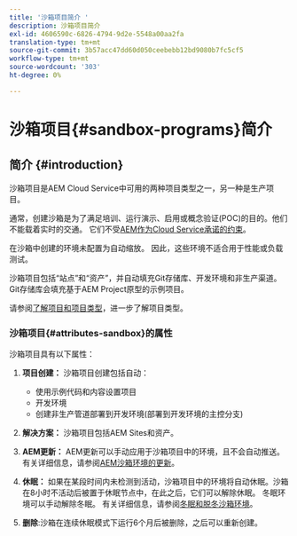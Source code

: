 ```yaml
---
title: '沙箱项目简介 '
description: 沙箱项目简介
exl-id: 4606590c-6826-4794-9d2e-5548a00aa2fa
translation-type: tm+mt
source-git-commit: 3b57acc47dd60d050ceebebb12bd9080b7fc5cf5
workflow-type: tm+mt
source-wordcount: '303'
ht-degree: 0%

---
```


# 沙箱项目{#sandbox-programs}简介

## 简介 {#introduction}

沙箱项目是AEM Cloud Service中可用的两种项目类型之一，另一种是生产项目。

通常，创建沙箱是为了满足培训、运行演示、启用或概念验证(POC)的目的。他们不能载着实时的交通。 它们不受[AEM作为Cloud Service承诺的约束](https://www.adobe.com/legal/service-commitments.html)。

在沙箱中创建的环境未配置为自动缩放。 因此，这些环境不适合用于性能或负载测试。

沙箱项目包括“站点”和“资产”，并自动填充Git存储库、开发环境和非生产渠道。  Git存储库会填充基于AEM Project原型的示例项目。

请参阅[了解项目和项目类型](/help/onboarding/getting-access-to-aem-in-cloud/understand-program-types.md)，进一步了解项目类型。

### 沙箱项目{#attributes-sandbox}的属性

沙箱项目具有以下属性：

1. **项目创建：** 沙箱项目创建包括自动：
   * 使用示例代码和内容设置项目
   * 开发环境
   * 创建非生产管道部署到开发环境(部署到开发环境的主控分支)

1. **解决方案：** 沙箱项目包括AEM Sites和资产。

1. **AEM更新：** AEM更新可以手动应用于沙箱项目中的环境，且不会自动推送。有关详细信息，请参阅[AEM沙箱环境的更新](/help/onboarding/getting-access-to-aem-in-cloud/hibernating-de-hibernating-sandbox-environments.md#aem-updates-sandbox)。

1. **休眠：** 如果在某段时间内未检测到活动，沙箱项目中的环境将自动休眠。沙箱在8小时不活动后被置于休眠节点中，在此之后，它们可以解除休眠。 冬眠环境可以手动解除冬眠。
有关详细信息，请参阅[冬眠和脱冬沙箱环境](/help/onboarding/getting-access-to-aem-in-cloud/hibernating-de-hibernating-sandbox-environments.md)。

1. **删除**:沙箱在连续休眠模式下运行6个月后被删除，之后可以重新创建。
